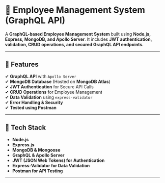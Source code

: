 # 🚀 Employee Management System (GraphQL API)
A **GraphQL-based Employee Management System** built using **Node.js, Express, MongoDB, and Apollo Server**. It includes **JWT authentication, validation, CRUD operations, and secured GraphQL API endpoints**.

---

## 📌 Features
✔ **GraphQL API** with `Apollo Server`  
✔ **MongoDB Database** (Hosted on **MongoDB Atlas**)  
✔ **JWT Authentication** for Secure API Calls  
✔ **CRUD Operations** for Employee Management  
✔ **Data Validation** using `express-validator`  
✔ **Error Handling & Security**  
✔ **Tested using Postman**  

---

## 📌 Tech Stack
- **Node.js**
- **Express.js**
- **MongoDB & Mongoose**
- **GraphQL & Apollo Server**
- **JWT (JSON Web Tokens) for Authentication**
- **Express-Validator for Data Validation**
- **Postman for API Testing**

---
